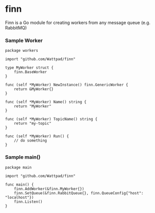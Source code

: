finn
========

Finn is a Go module for creating workers from any message queue (e.g. RabbitMQ)

### Sample Worker

	package workers

	import "github.com/Wattpad/finn"

	type MyWorker struct {
		finn.BaseWorker
	}

	func (self *MyWorker) NewInstance() finn.GenericWorker {
		return &MyWorker{}
	}

	func (self *MyWorker) Name() string {
		return "MyWorker"
	}

	func (self *MyWorker) TopicName() string {
		return "my-topic"
	}

	func (self *MyWorker) Run() {
		// do something
	}

### Sample main()

	package main

	import "github.com/Wattpad/finn"

	func main() {
		finn.AddWorker(&finn.MyWorker{})
		finn.SetQueue(&finn.RabbitQueue{}, finn.QueueConfig{"host": "localhost"})
		finn.Listen()
	}
